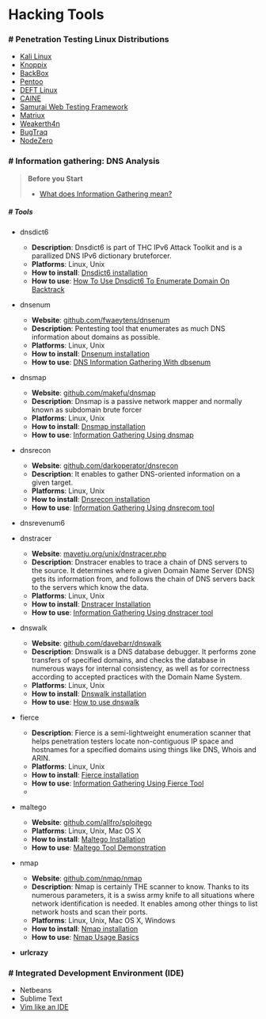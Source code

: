 # Hacking Tools

### # Penetration Testing Linux Distributions

  + [Kali Linux](http://www.kali.org/)
  + [Knoppix](http://www.concise-courses.com/linux-distros/knoppix/)
  + [BackBox](http://www.backbox.org/)
  + [Pentoo](http://www.pentoo.ch/)
  + [DEFT Linux](http://www.deftlinux.net/)
  + [CAINE](http://www.caine-live.net/)
  + [Samurai Web Testing Framework](http://samurai.inguardians.com/)
  + [Matriux](http://www.matriux.com/index.php?language=en)
  + [Weakerth4n](http://weaknetlabs.com/)
  + [BugTraq](http://bugtraq-team.com/index)
  + [NodeZero](http://www.nodezero-linux.org/)


### # Information gathering:  DNS Analysis

> **Before you Start**
> + [What does Information Gathering mean?](https://www.owasp.org/index.php/Testing:_Information_Gathering)

##### # Tools

  + dnsdict6
    + **Description**: Dnsdict6 is part of THC IPv6 Attack Toolkit and is a parallized DNS IPv6 dictionary bruteforcer.
    + **Platforms**: Linux, Unix
    + **How to install**: [Dnsdict6 installation](http://www.aldeid.com/wiki/THC-IPv6-Attack-Toolkit#Installation)
    + **How to use**: [How To Use Dnsdict6 To Enumerate Domain On Backtrack](http://www.securitytube.net/video/4669)

  + dnsenum
    + **Website**: [github.com/fwaeytens/dnsenum](https://github.com/fwaeytens/dnsenum)
    + **Description**: Pentesting tool that enumerates as much DNS information about domains as possible.
    + **Platforms**: Linux, Unix
    + **How to install**: [Dnsenum installation](http://www.aldeid.com/wiki/Dnsenum)
    + **How to use**: [DNS Information Gathering With dbsenum](http://www.securitytube.net/video/694)

  + dnsmap
    + **Website**: [github.com/makefu/dnsmap](https://github.com/makefu/dnsmap)
    + **Description**: Dnsmap is a passive network mapper and normally known as subdomain brute forcer
    + **Platforms**: Linux, Unix
    + **How to install**: [Dnsmap installation](http://www.aldeid.com/wiki/Dnsmap)
    + **How to use**: [Information Gathering Using dnsmap](http://www.securitytube.net/video/4765)

  + dnsrecon
    + **Website**: [github.com/darkoperator/dnsrecon](https://github.com/darkoperator/dnsrecon)
    + **Description**: It enables to gather DNS-oriented information on a given target.
    + **Platforms**: Linux, Unix
    + **How to install**: [Dnsrecon installation](http://www.aldeid.com/wiki/Dnsrecon)
    + **How to use**: [Information Gathering Using dnsrecom tool](http://www.securitytube.net/video/4782)

  + dnsrevenum6
  + dnstracer
    + **Website**: [mavetju.org/unix/dnstracer.php](http://www.mavetju.org/unix/dnstracer.php) 
    + **Description**: Dnstracer enables to trace a chain of DNS servers to the source. It determines where a given Domain Name Server (DNS) gets its information from, and follows the chain of DNS servers back to the servers which know the data. 
    + **Platforms**: Linux, Unix
    + **How to install**: [Dnstracer Installation](http://www.aldeid.com/wiki/Dnstracer)
    + **How to use**: [Information Gathering Using dnstracer tool](http://www.securitytube.net/video/4785)

  + dnswalk
    + **Website**: [github.com/davebarr/dnswalk](https://github.com/davebarr/dnswalk)
    + **Description**: Dnswalk is a DNS database debugger. It performs zone transfers of specified domains, and checks the database in numerous ways for internal consistency, as well as for correctness according to accepted practices with the Domain Name System.
    + **Platforms**: Linux, Unix
    + **How to install**: [Dnswalk installation](http://www.aldeid.com/wiki/Dnswalk)
    + **How to use**: [How to use dnswalk](http://www.securitytube.net/video/904)
  
  + fierce
    + **Description**: Fierce is a semi-lightweight enumeration scanner that helps penetration testers locate non-contiguous IP space and hostnames for a specified domains using things like DNS, Whois and ARIN.
    + **Platforms**: Linux, Unix
    + **How to install**: [Fierce installation](http://www.aldeid.com/wiki/Fierce)
    + **How to use**: [Information Gathering Using Fierce Tool](http://www.securitytube.net/video/4787)
    + 
  + maltego
    + **Website**: [github.com/allfro/sploitego](https://github.com/allfro/sploitego)
    + **Platforms**: Linux, Unix, Mac OS X
    + **How to install**: [Maltego Installation](http://www.aldeid.com/wiki/Maltego)
    + **How to use**: [Maltego Tool Demonstration](http://www.securitytube.net/video/4915)

  + nmap
    + **Website**: [github.com/nmap/nmap](https://github.com/nmap/nmap)
    + **Description**: Nmap is certainly THE scanner to know. Thanks to its numerous parameters, it is a swiss army knife to all situations where network identification is needed. It enables among other things to list network hosts and scan their ports.
    + **Platforms**: Linux, Unix, Mac OS X, Windows
    + **How to install**: [Nmap installation](http://www.aldeid.com/wiki/Nmap)
    + **How to use**: [Nmap Usage Basics](http://www.securitytube.net/video/8)

  + **urlcrazy**

### # Integrated Development Environment (IDE)

  + Netbeans
  + Sublime Text
  + [Vim like an IDE](http://vim.wikia.com/wiki/Use_Vim_like_an_IDE)
